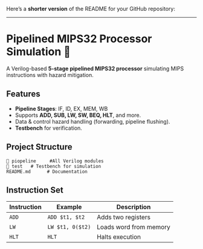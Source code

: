 Here’s a **shorter version** of the README for your GitHub repository:  

---

# Pipelined MIPS32 Processor Simulation 🚀  

A Verilog-based **5-stage pipelined MIPS32 processor** simulating MIPS instructions with hazard mitigation.  

## Features  
- **Pipeline Stages**: IF, ID, EX, MEM, WB  
- Supports **ADD, SUB, LW, SW, BEQ, HLT**, and more.  
- Data & control hazard handling (forwarding, pipeline flushing).  
- **Testbench** for verification.  

## Project Structure  
```
📂 piopeline     #All Verilog modules  
📂 test   # Testbench for simulation  
README.md      # Documentation  
```  



## Instruction Set  
| Instruction | Example          | Description             |  
|-------------|------------------|-------------------------|  
| `ADD`       | `ADD $t1, $t2`   | Adds two registers      |  
| `LW`        | `LW $t1, 0($t2)` | Loads word from memory  |  
| `HLT`       | `HLT`            | Halts execution         |  

